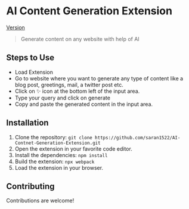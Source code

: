 # AI Content Generation Extension

[Version](https://img.shields.io/badge/version-1.1.0-blue.svg)

> Generate content on any website with help of AI

## Steps to Use

- Load Extension
- Go to website where you want to generate any type of content like a blog post, greetings, mail, a twitter post etc.
- Click on ✨ icon at the bottom left of the input area.
- Type your query and click on generate
- Copy and paste the generated content in the input area.

## Installation

1. Clone the repository: `git clone https://github.com/saran1522/AI-Contnet-Generation-Extension.git`
2. Open the extension in your favorite code editor.
3. Install the dependencies: `npm install`
4. Build the extension: `npx webpack`
5. Load the extension in your browser.

## Contributing

Contributions are welcome!
